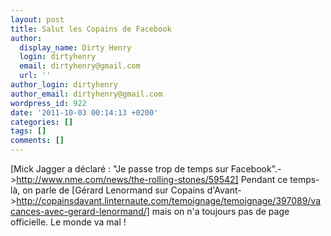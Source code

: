 ```yaml
---
layout: post
title: Salut les Copains de Facebook
author:
  display_name: Dirty Henry
  login: dirtyhenry
  email: dirtyhenry@gmail.com
  url: ''
author_login: dirtyhenry
author_email: dirtyhenry@gmail.com
wordpress_id: 922
date: '2011-10-03 00:14:13 +0200'
categories: []
tags: []
comments: []
---
```

[Mick Jagger a déclaré : "Je passe trop de temps sur Facebook".->http://www.nme.com/news/the-rolling-stones/59542] Pendant ce temps-là, on parle de [Gérard Lenormand sur Copains d'Avant->http://copainsdavant.linternaute.com/temoignage/temoignage/397089/vacances-avec-gerard-lenormand/] mais on n'a toujours pas de page officielle. Le monde va mal !
